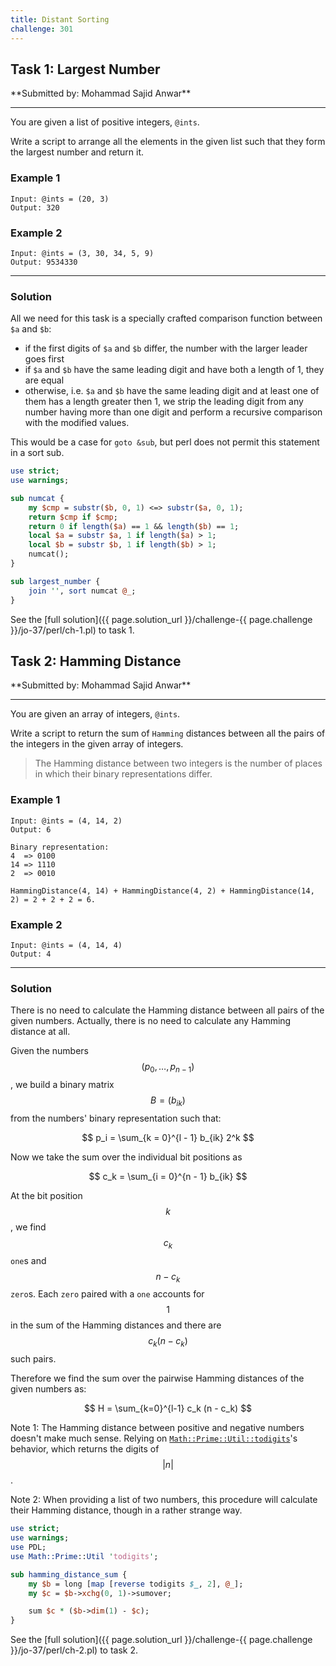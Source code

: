 ```yaml
---
title: Distant Sorting
challenge: 301
---
```

<h2 id="task-1">
Task 1: Largest Number
</h2>
**Submitted by: Mohammad Sajid Anwar**

---
You are given a list of positive integers, `@ints`.

Write a script to arrange all the elements in the given list such that they form the largest number and return it.

### Example 1
```
Input: @ints = (20, 3)
Output: 320
```
### Example 2
```
Input: @ints = (3, 30, 34, 5, 9)
Output: 9534330
```
---
### Solution
All we need for this task is a specially crafted comparison function between `$a` and `$b`:

- if the first digits of `$a` and `$b` differ, the number with the larger leader goes first
- if `$a` and `$b` have the same leading digit and have both a length of 1, they are equal
- otherwise, i.e. `$a` and `$b` have the same leading digit and at least one of them has a length greater then 1, we strip the leading digit from any number having more than one digit and perform a recursive comparison with the modified values.

This would be a case for `goto &sub`, but perl does not permit this statement in a sort sub.

```perl
use strict;
use warnings;

sub numcat {
    my $cmp = substr($b, 0, 1) <=> substr($a, 0, 1);
    return $cmp if $cmp;
    return 0 if length($a) == 1 && length($b) == 1;
    local $a = substr $a, 1 if length($a) > 1;
    local $b = substr $b, 1 if length($b) > 1;
    numcat();
}

sub largest_number {
    join '', sort numcat @_;
}
```

See the [full solution]({{ page.solution_url }}/challenge-{{ page.challenge }}/jo-37/perl/ch-1.pl) to task 1.

<!--
See [discussion](https://github.com/jo-37/the-bears-den/issues/XXX
-->

<h2 id="task-2">
Task 2: Hamming Distance
</h2>
**Submitted by: Mohammad Sajid Anwar**

---
You are given an array of integers, `@ints`.

Write a script to return the sum of `Hamming` distances between all the pairs of the integers in the given array of integers.

> The Hamming distance between two integers is the number of places in which their binary representations differ.

### Example 1
```
Input: @ints = (4, 14, 2)
Output: 6

Binary representation:
4  => 0100
14 => 1110
2  => 0010

HammingDistance(4, 14) + HammingDistance(4, 2) + HammingDistance(14, 2) = 2 + 2 + 2 = 6.
```
### Example 2
```
Input: @ints = (4, 14, 4)
Output: 4
```
---
### Solution
There is no need to calculate the Hamming distance between all pairs of the given numbers.
Actually, there is no need to calculate any Hamming distance at all.

Given the numbers $$(p_0,\ldots,p_{n-1})$$,
we build a binary matrix $$B = (b_{ik})$$ from the numbers' binary representation such that:

$$
p_i = \sum_{k = 0}^{l - 1} b_{ik} 2^k
$$

Now we take the sum over the individual bit positions as

$$
c_k = \sum_{i = 0}^{n - 1} b_{ik}
$$

At the bit position $$k$$, we find $$c_k$$ `one`s and $$n - c_k$$ `zero`s.
Each `zero` paired with a `one` accounts for $$1$$ in the sum of the Hamming distances and there are $$c_k (n - c_k)$$ such pairs.

Therefore we find the sum over the pairwise Hamming distances of the given numbers as:

$$
H = \sum_{k=0}^{l-1} c_k (n - c_k)
$$

Note 1: The Hamming distance between positive and negative numbers doesn't make much sense.
Relying on [`Math::Prime::Util::todigits`](https://metacpan.org/pod/Math::Prime::Util#todigits)'s behavior, which returns the digits of $$|n|$$. 

Note 2: When providing a list of two numbers, this procedure will calculate their Hamming distance, though in a rather strange way.

```perl
use strict;
use warnings;
use PDL;
use Math::Prime::Util 'todigits';

sub hamming_distance_sum {
    my $b = long [map [reverse todigits $_, 2], @_];
    my $c = $b->xchg(0, 1)->sumover;

    sum $c * ($b->dim(1) - $c);
}
```
See the [full solution]({{ page.solution_url }}/challenge-{{ page.challenge }}/jo-37/perl/ch-2.pl) to task 2.

<!--
See [discussion](https://github.com/jo-37/the-bears-den/issues/XXX
-->
